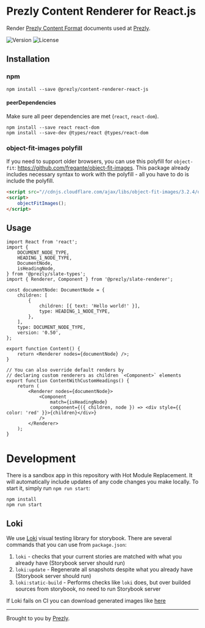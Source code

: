 # Prezly Content Renderer for React.js

Render [Prezly Content Format][prezly-content-format] documents used at [Prezly][prezly].

![Version](https://img.shields.io/npm/v/@prezly/content-renderer-react-js)
![License](https://img.shields.io/npm/l/@prezly/content-renderer-react-js)

## Installation

### npm

```Shell
npm install --save @prezly/content-renderer-react-js
```

#### peerDependencies

Make sure all peer dependencies are met (`react`, `react-dom`).

```Shell
npm install --save react react-dom
npm install --save-dev @types/react @types/react-dom
```

### object-fit-images polyfill

If you need to support older browsers, you can use this polyfill for `object-fit`: https://github.com/fregante/object-fit-images. This package already includes necessary syntax to work with the polyfill - all you have to do is include the polyfill.

```html
<script src="//cdnjs.cloudflare.com/ajax/libs/object-fit-images/3.2.4/ofi.min.js"></script>
<script>
    objectFitImages();
</script>
```

## Usage

```tsx
import React from 'react';
import {
    DOCUMENT_NODE_TYPE,
    HEADING_1_NODE_TYPE,
    DocumentNode,
    isHeadingNode,
} from '@prezly/slate-types';
import { Renderer, Component } from '@prezly/slate-renderer';

const documentNode: DocumentNode = {
    children: [
        {
            children: [{ text: 'Hello world!' }],
            type: HEADING_1_NODE_TYPE,
        },
    ],
    type: DOCUMENT_NODE_TYPE,
    version: '0.50',
};

export function Content() {
    return <Renderer nodes={documentNode} />;
}

// You can also override default renders by
// declaring custom renderers as children `<Component>` elements
export function ContentWithCustomHeadings() {
    return (
        <Renderer nodes={documentNode}>
            <Component
                match={isHeadingNode}
                component={({ children, node }) => <div style={{ color: 'red' }}>{children}</div>}
            />
        </Renderer>
    );
}
```

# Development

There is a sandbox app in this repository with Hot Module Replacement.
It will automatically include updates of any code changes you make locally.
To start it, simply run `npm run start`:

```shell
npm install
npm run start
```

## Loki

We use [Loki](https://loki.js.org/) visual testing library for storybook.
There are several commands that you can use from `package.json`:

1. `loki` - checks that your current stories are matched with what you already have (Storybook server should run)
1. `loki:update` - Regenerate all snapshots despite what you already have (Storybook server should run)
1. `loki:static-build` - Performs checks like `loki` does, but over builded sources from storybook, no need to run Storybook server

If Loki fails on CI you can download generated images like [here](https://github.com/actions/upload-artifact#where-does-the-upload-go)

---

Brought to you by [Prezly][prezly].

[prezly]: https://www.prezly.com/?utm_source=github&utm_campaign=@prezly/content-renderer-react-js
[prezly-content-format]: https://developers.prezly.com/docs/api/ZG9jOjU2NjAyNTY-prezly-content-format
